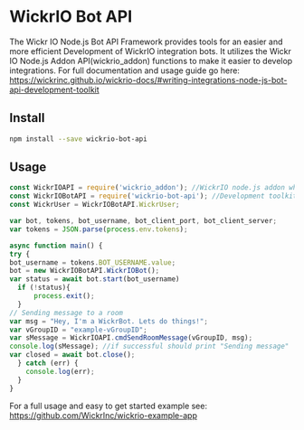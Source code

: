 # WickrIO Bot API

The Wickr IO Node.js Bot API Framework provides tools for an easier and more efficient Development of WickrIO integration bots. It utilizes the Wickr IO Node.js Addon API(wickrio_addon) functions to make it easier to develop integrations. For full documentation and usage guide go here: <https://wickrinc.github.io/wickrio-docs/#writing-integrations-node-js-bot-api-development-toolkit>

## Install

```bash
npm install --save wickrio-bot-api
```

## Usage

```js
const WickrIOAPI = require('wickrio_addon'); //WickrIO node.js addon which allows talking directly to our api
const WickrIOBotAPI = require('wickrio-bot-api'); //Development toolkit to help create bots/integrations
const WickrUser = WickrIOBotAPI.WickrUser;

var bot, tokens, bot_username, bot_client_port, bot_client_server;
var tokens = JSON.parse(process.env.tokens);

async function main() {
try {
bot_username = tokens.BOT_USERNAME.value;
bot = new WickrIOBotAPI.WickrIOBot();
var status = await bot.start(bot_username)
  if (!status){
      process.exit();
  }
// Sending message to a room
var msg = "Hey, I'm a WickrBot. Lets do things!";
var vGroupID = "example-vGroupID";
var sMessage = WickrIOAPI.cmdSendRoomMessage(vGroupID, msg);
console.log(sMessage); //if successful should print "Sending message"
var closed = await bot.close();
  } catch (err) {
    console.log(err);
  }
}
```

For a full usage and easy to get started example see: <https://github.com/WickrInc/wickrio-example-app>

